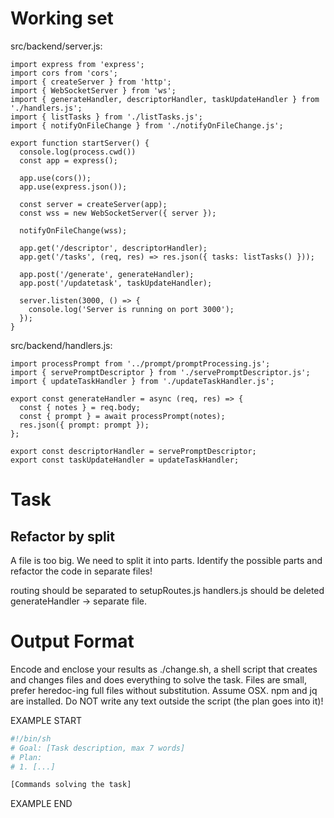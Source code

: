 # Working set

src/backend/server.js:
```
import express from 'express';
import cors from 'cors';
import { createServer } from 'http';
import { WebSocketServer } from 'ws';
import { generateHandler, descriptorHandler, taskUpdateHandler } from './handlers.js';
import { listTasks } from './listTasks.js';
import { notifyOnFileChange } from './notifyOnFileChange.js';

export function startServer() {
  console.log(process.cwd())
  const app = express();

  app.use(cors());
  app.use(express.json());

  const server = createServer(app);
  const wss = new WebSocketServer({ server });

  notifyOnFileChange(wss);

  app.get('/descriptor', descriptorHandler);
  app.get('/tasks', (req, res) => res.json({ tasks: listTasks() }));

  app.post('/generate', generateHandler);
  app.post('/updatetask', taskUpdateHandler);

  server.listen(3000, () => {
    console.log('Server is running on port 3000');
  });
}

```

src/backend/handlers.js:
```
import processPrompt from '../prompt/promptProcessing.js';
import { servePromptDescriptor } from './servePromptDescriptor.js';
import { updateTaskHandler } from './updateTaskHandler.js';

export const generateHandler = async (req, res) => {
  const { notes } = req.body;
  const { prompt } = await processPrompt(notes);
  res.json({ prompt: prompt });
};

export const descriptorHandler = servePromptDescriptor;
export const taskUpdateHandler = updateTaskHandler;

```


# Task

## Refactor by split

A file is too big. We need to split it into parts.
Identify the possible parts and refactor the code in separate files!

routing should be separated to setupRoutes.js
handlers.js should be deleted
generateHandler -&gt; separate file.



# Output Format

Encode and enclose your results as ./change.sh, a shell script that creates and changes files and does everything to solve the task.
Files are small, prefer heredoc-ing full files without substitution.
Assume OSX.
npm and jq are installed.
Do NOT write any text outside the script (the plan goes into it)!


EXAMPLE START

```sh
#!/bin/sh
# Goal: [Task description, max 7 words]
# Plan:
# 1. [...]

[Commands solving the task]
```

EXAMPLE END

